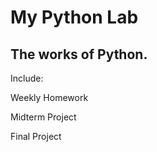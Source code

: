 # My Python Lab

## The works of Python.

Include:

Weekly Homework

Midterm Project

Final Project
